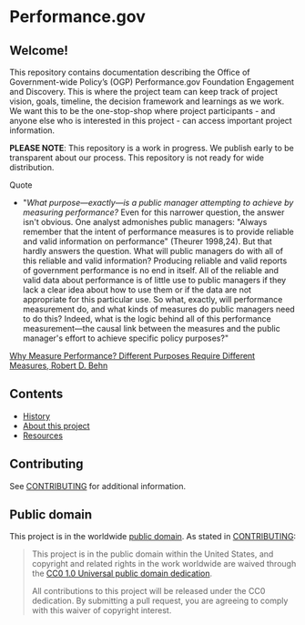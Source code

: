 # Performance.gov

## Welcome!
This repository contains documentation describing the Office of Government-wide Policy’s (OGP) Performance.gov Foundation Engagement and Discovery. This is where the project team can keep track of project vision, goals, timeline, the decision framework and learnings as we work. We want this to be the one-stop-shop where project participants - and anyone else who is interested in this project - can access important project information.

**PLEASE NOTE**: This repository is a work in progress. We publish early to be transparent about our process. This repository is not ready for wide distribution.

Quote

- "*What purpose—exactly—is a public manager attempting to achieve by measuring performance?* Even for this narrower question, the answer isn't obvious. One analyst admonishes public managers: "Always remember that the intent of performance measures is to provide reliable and valid information on performance" (Theurer 1998,24). But that hardly answers the question. What will public managers do with all of this reliable and valid information? Producing reliable and valid reports of government performance is no end in itself. All of the reliable and valid data about performance is of little use to public managers if they lack a clear idea about how to use them or if the data are not appropriate for this particular use. So what, exactly, will performance measurement do, and what kinds of measures do public managers need to do this? Indeed, what is the logic behind all of this performance measurement—the causal link between the measures and the public manager's effort to achieve specific policy purposes?"

[Why Measure Performance? Different Purposes Require Different Measures, Robert D. Behn](https://pdfs.semanticscholar.org/f311/b46229f7e81fbf289ed2548aace868ec3610.pdf)


## Contents
* [History](/history.md)
* [About this project](/about.md)
* [Resources](/resources.md)

## Contributing

See [CONTRIBUTING](CONTRIBUTING.md) for additional information.

## Public domain

This project is in the worldwide [public domain](LICENSE.md). As stated in [CONTRIBUTING](CONTRIBUTING.md):

> This project is in the public domain within the United States, and copyright and related rights in the work worldwide are waived through the [CC0 1.0 Universal public domain dedication](https://creativecommons.org/publicdomain/zero/1.0/).
>
> All contributions to this project will be released under the CC0 dedication. By submitting a pull request, you are agreeing to comply with this waiver of copyright interest.